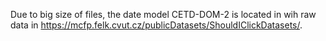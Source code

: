 Due to big size of files, the date model CETD-DOM-2 is located in wih raw data in https://mcfp.felk.cvut.cz/publicDatasets/ShouldIClickDatasets/.
